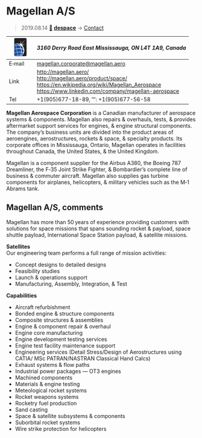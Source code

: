 # Magellan A/S
> 2019.08.14 **[🚀](../index/index.md) [despace](index.md)** → [Contact](contact.md)

|[![](f/contact/m/magellan_as_logo1_thumb.jpg)](f/contact/m/magellan_as_logo1.png)|*3160 Derry Road East Mississauga, ON L4T 1A9, Canada*|
|:--|:--|
|E‑mail| <magellan.corporate@magellan.aero> |
|Link| <http://magellan.aero/><br> <http://magellan.aero/product/space/><br> <https://en.wikipedia.org/wiki/Magellan_Aerospace><br> <https://www.linkedin.com/company/magellan-aerospace> |
|Tel| +1(905)677-18-89, ℻: +1(905)677-56-58 |

**Magellan Aerospace Corporation** is a Canadian manufacturer of aerospace systems & components. Magellan also repairs & overhauls, tests, & provides aftermarket support services for engines, & engine structural components. The company’s business units are divided into the product areas of aeroengines, aerostructures, rockets & space, & specialty products. Its corporate offices in Mississauga, Ontario, Magellan operates in facilities throughout Canada, the United States, & the United Kingdom.

Magellan is a component supplier for the Airbus A380, the Boeing 787 Dreamliner, the F‑35 Joint Strike Fighter, & Bombardier’s complete line of business & commuter aircraft. Magellan also supplies gas turbine components for airplanes, helicopters, & military vehicles such as the M‑1 Abrams tank.


<p style="page-break-after:always"> </p>

## Magellan A/S, comments

Magellan has more than 50 years of experience providing customers with solutions for space missions that spans sounding rocket & payload, space shuttle payload, International Space Station payload, & satellite missions.

**Satellites**  
Our engineering team performs a full range of mission activities:

   - Concept designs to detailed designs
   - Feasibility studies
   - Launch & operations support
   - Manufacturing, Assembly, Integration, & Test

**Capabilities**

   - Aircraft refurbishment
   - Bonded engine & structure components
   - Composite structures & assemblies
   - Engine & component repair & overhaul
   - Engine core manufacturing
   - Engine development testing services
   - Engine test facility maintenance support
   - Engineering services (Detail Stress/Design of Aerostructures using CATIA/ MSc PATRAN/NASTRAN Classical Hand Calcs)
   - Exhaust systems & flow paths
   - Industrial power packages — OT3 engines
   - Machined components
   - Materials & engine testing
   - Meteological rocket systems
   - Rocket weapons systems
   - Rocketry fuel production
   - Sand casting
   - Space & satellite subsystems & components
   - Suborbital rocket systems
   - Wire strike protection for helicopters
